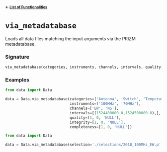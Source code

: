 <sup>**← [List of Functionalities](../../README.md#Container-Design)**</sup>

# `via_metadatabase`

Loads all data files matching the input arguments via the PRIZM metadatabase.

### Signature
```python
via_metadatabase(categories, instruments, channels, intervals, quality, integrity, completeness, selection)
```

### Examples
```python
from data import Data

data = Data.via_metadatabase(categories=['Antenna', 'Switch', 'Temperature'],
                             instruments=['100MHz', '70MHz'],
                             channels=['EW', 'NS'],
                             intervals=[(1524400000.0,1524500000.0),],
                             quality=[1, 0, 'NULL'],
                             integrity=[1, 0, 'NULL'],
                             completeness=[1, 0, 'NULL'])
```
```python
from data import Data

data = Data.via_metadatabase(selection='./selections/2018_100MHz_EW.p')
```


